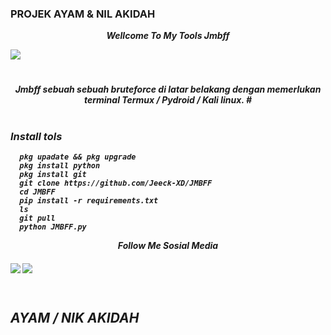 ###  PROJEK AYAM & NIL AKIDAH


<p align="center">
<i> <b> Wellcome To My Tools Jmbff<i>
<p align="center">
</p>
<img src="https://user-images.githubusercontent.com/114745698/197183521-f4a176bd-e45c-4d37-868e-95948f099cb8.jpg">
</p>
<p align="center">

#
### 
  
<p align="center">
<i> <b> Jmbff sebuah sebuah bruteforce di latar belakang dengan memerlukan terminal Termux / Pydroid / Kali linux. </b> <i>
#
  
#
### Install tols
      pkg upadate && pkg upgrade
      pkg install python
      pkg install git
      git clone https://github.com/Jeeck-XD/JMBFF
      cd JMBFF
      pip install -r requirements.txt
      ls
      git pull
      python JMBFF.py

<p align="center">
<i> <b> Follow Me Sosial Media</b> </i>
</p
</p
  
#
####   
[![](https://img.shields.io/badge/Facebook-blue?logo=Facebook&logoColor=blue&labelColor=white)](https://www.facebook.com/jecko.ramadhan.9)
[![](https://img.shields.io/badge/Whatsapp-CHAT-red?logo=Whatsapp&logoColor=Brightgreen&labelColor=white)](https://wa.me/6281392505882?text=Asalamualaikum+bang) <br><br>
#

## AYAM / NIK AKIDAH
<p align="center">
<i>
</p
  
